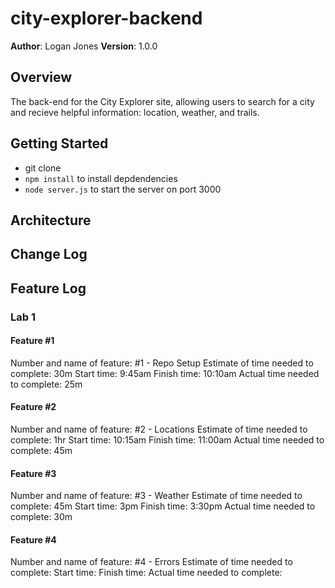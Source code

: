 # city-explorer-backend

**Author**: Logan Jones
**Version**: 1.0.0

## Overview

The back-end for the City Explorer site, allowing users to search for a city and recieve helpful information: location, weather, and trails.
<!-- Provide a high level overview of what this application is and why you are building it, beyond the fact that it's an assignment for this class. (i.e. What's your problem domain?) -->

## Getting Started

- git clone
- `npm install` to install depdendencies
- `node server.js` to start the server on port 3000 
<!-- What are the steps that a user must take in order to build this app on their own machine and get it running? -->

## Architecture
<!-- Provide a detailed description of the application design. What technologies (languages, libraries, etc) you're using, and any other relevant design information. -->

## Change Log
<!-- Use this area to document the iterative changes made to your application as each feature is successfully implemented. Use time stamps. Here's an examples:

01-01-2001 4:59pm - Application now has a fully-functional express server, with a GET route for the location resource.

## Credits and Collaborations
<!-- Give credit (and a link) to other people or resources that helped you build this application. -->

## Feature Log

### Lab 1

#### Feature #1

Number and name of feature: #1 - Repo Setup
Estimate of time needed to complete: 30m
Start time: 9:45am
Finish time: 10:10am
Actual time needed to complete: 25m

#### Feature #2

Number and name of feature: #2 - Locations
Estimate of time needed to complete: 1hr
Start time: 10:15am
Finish time: 11:00am
Actual time needed to complete: 45m

#### Feature #3

Number and name of feature: #3 - Weather
Estimate of time needed to complete: 45m
Start time: 3pm
Finish time: 3:30pm
Actual time needed to complete: 30m

#### Feature #4

Number and name of feature: #4 - Errors
Estimate of time needed to complete:
Start time:
Finish time:
Actual time needed to complete:
